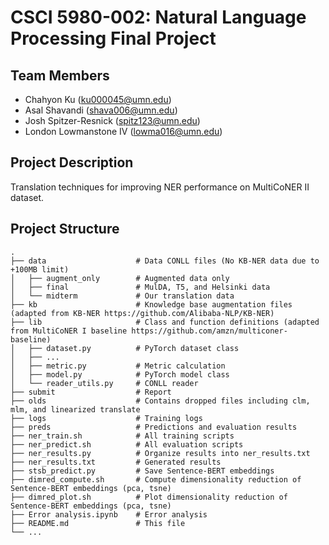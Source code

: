 # CSCI 5980-002: Natural Language Processing Final Project

## Team Members
- Chahyon Ku (ku000045@umn.edu)
- Asal Shavandi (shava006@umn.edu)
- Josh Spitzer-Resnick (spitz123@umn.edu)
- London Lowmanstone IV (lowma016@umn.edu)

## Project Description
Translation techniques for improving NER performance on MultiCoNER II dataset.

## Project Structure
    .
    ├── data                    # Data CONLL files (No KB-NER data due to +100MB limit)
    │   ├── augment_only        # Augmented data only
    │   ├── final               # MulDA, T5, and Helsinki data
    │   └── midterm             # Our translation data
    ├── kb                      # Knowledge base augmentation files (adapted from KB-NER https://github.com/Alibaba-NLP/KB-NER)
    ├── lib                     # Class and function definitions (adapted from MultiCoNER I baseline https://github.com/amzn/multiconer-baseline)
    │   ├── dataset.py          # PyTorch dataset class
    │   ├── ...
    │   ├── metric.py           # Metric calculation
    │   ├── model.py            # PyTorch model class
    │   └── reader_utils.py     # CONLL reader
    ├── submit                  # Report
    ├── olds                    # Contains dropped files including clm, mlm, and linearized translate
    ├── logs                    # Training logs
    ├── preds                   # Predictions and evaluation results
    ├── ner_train.sh            # All training scripts
    ├── ner_predict.sh          # All evaluation scripts
    ├── ner_results.py          # Organize results into ner_results.txt
    ├── ner_results.txt         # Generated results
    ├── stsb_predict.py         # Save Sentence-BERT embeddings
    ├── dimred_compute.sh       # Compute dimensionality reduction of Sentence-BERT embeddings (pca, tsne)
    ├── dimred_plot.sh          # Plot dimensionality reduction of Sentence-BERT embeddings (pca, tsne)
    ├── Error analysis.ipynb    # Error analysis
    ├── README.md               # This file
    └── ...

